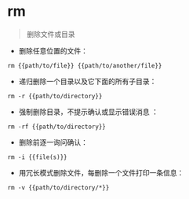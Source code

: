 # rm

> 删除文件或目录

- 删除任意位置的文件：

`rm {{path/to/file}} {{path/to/another/file}}`

- 递归删除一个目录以及它下面的所有子目录：

`rm -r {{path/to/directory}}`

- 强制删除目录，不提示确认或显示错误消息
：

`rm -rf {{path/to/directory}}`

- 删除前逐一询问确认：

`rm -i {{file(s)}}`

- 用冗长模式删除文件，每删除一个文件打印一条信息：

`rm -v {{path/to/directory/*}}`

[#]: contributors: ([Hello World]，[rm -rf]，[发条夏]，[深水海豚]，[CPY]，[ukyozhou]，[寒梦遥]，[斯文与众]，[黄伟明])